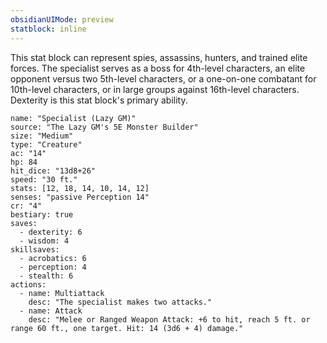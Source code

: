 ```yaml
---
obsidianUIMode: preview
statblock: inline
---
```


This stat block can represent spies, assassins, hunters, and trained elite forces. The specialist serves as a boss for 4th-level characters, an elite opponent versus two 5th-level characters, or a one-on-one combatant for 10th-level characters, or in large groups against 16th-level characters. Dexterity is this stat block's primary ability.

```statblock
name: "Specialist (Lazy GM)"
source: "The Lazy GM's 5E Monster Builder"
size: "Medium"
type: "Creature"
ac: "14"
hp: 84
hit_dice: "13d8+26"
speed: "30 ft."
stats: [12, 18, 14, 10, 14, 12]
senses: "passive Perception 14"
cr: "4"
bestiary: true
saves:
  - dexterity: 6
  - wisdom: 4
skillsaves:
  - acrobatics: 6
  - perception: 4
  - stealth: 6
actions:
  - name: Multiattack
    desc: "The specialist makes two attacks."
  - name: Attack
    desc: "Melee or Ranged Weapon Attack: +6 to hit, reach 5 ft. or range 60 ft., one target. Hit: 14 (3d6 + 4) damage."
```